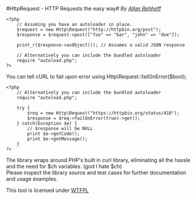 #HttpRequest - HTTP Requests the easy way#
_By [ Allan Rehhoff ](http://rehhoff.me/)_

```
<?php
	// Assuming you have an autoloader in place.
	$request = new Http\Request("http://httpbin.org/post");
	$response = $request->post(["foo" => "bar", "john" => "doe"]);

	print_r($response->asObject()); // Assumes a valid JSON response

	// Alternatively you can include the bundled autoloader
	require "autoload.php";
?>
```

You can tell cURL to fail upon error using Http\Request::failOnError($bool);

```
<?php
	// Alternatively you can include the bundled autoloader
	require "autoload.php";

	try {
		$req = new Http\Request("https://httpbin.org/status/418");
		$response = $req->failOnError(true)->get();
	} catch(Exception $e) {
		// $response will be NULL
		print $e->getCode();
		print $e->getMessage();
	}
?>
```

The library wraps around PHP's built in curl library, eliminating all the hassle and the need for $ch variables. (god I hate $ch)  
Please inspect the library source and test cases for further documentation and usage examples.  

This tool is licensed under [ WTFPL ](http://www.wtfpl.net/)  